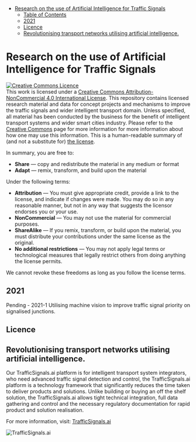 - [Research on the use of Artificial Intelligence for Traffic Signals](#research-on-the-use-of-artificial-intelligence-for-traffic-signals)
  - [Table of Contents](#table-of-contents)
  - [2021](#2021)
  - [Licence](#licence)
  - [Revolutionising transport networks utilising artificial intelligence.](#revolutionising-transport-networks-utilising-artificial-intelligence)


# Research on the use of Artificial Intelligence for Traffic Signals 

<a rel="license" href="http://creativecommons.org/licenses/by-nc/4.0/"><img alt="Creative Commons Licence" style="border-width:0" src="https://i.creativecommons.org/l/by-nc/4.0/88x31.png" /></a><br />This work is licensed under a <a rel="license" href="http://creativecommons.org/licenses/by-nc/4.0/">Creative Commons Attribution-NonCommercial 4.0 International License</a>. This repository contains licensed research material and data for concept projects and mechanisms to improve the traffic signals and wider intelligent transport domain. Unless specified, all material has been conducted by the business for the benefit of intelligent transport systems and wider smart cities industry. Please refer to the [Creative Commons](https://creativecommons.org/licenses/by-nc-sa/4.0/) page for more information for more information about how one may use this information. This is a human-readable summary of (and not a substitute for) [the license](CC-BY-NC-SA-4.0-licence.md). 

In summary, you are free to:
- **Share** — copy and redistribute the material in any medium or format
- **Adapt** — remix, transform, and build upon the material

Under the following terms:
- **Attribution** — You must give appropriate credit, provide a link to the license, and indicate if changes were made. You may do so in any reasonable manner, but not in any way that suggests the licensor endorses you or your use.
- **NonCommercial** — You may not use the material for commercial purposes.
- **ShareAlike** — If you remix, transform, or build upon the material, you must distribute your contributions under the same license as the original.
- **No additional restrictions** — You may not apply legal terms or technological measures that legally restrict others from doing anything the license permits.

We cannot revoke these freedoms as long as you follow the license terms.


## 2021

Pending - 2021-1 Utilising machine vision to improve traffic signal priority on signalised junctions. 


## Licence 


## Revolutionising transport networks utilising artificial intelligence. 

Our TrafficSignals.ai platform is for intelligent transport system integrators, who need advanced traffic signal detection and control, the TrafficSignals.ai platform is a technology framework that significantly reduces the time taken to deliver products and solutions. Unlike building or buying an off the shelf solution, the TrafficSignals.ai allows tight technical integration, full data gathering and control and the necessary regulatory documentation for rapid product and solution realisation.

For more information, visit: [TrafficSignals.ai](http://TrafficSignals.ai)

![TrafficSignals.ai](https://trafficsignals164508950.files.wordpress.com/2021/03/cropped-momenteo-profile.png)
